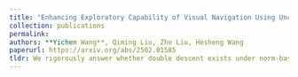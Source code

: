 ```yaml
---
title: "Enhancing Exploratory Capability of Visual Navigation Using Uncertainty of Implicit Scene Representation"
collection: publications
permalink: 
authors: **Yichen Wang**, Qiming Liu, Zhe Liu, Hesheng Wang
paperurl: https://arxiv.org/abs/2502.01585
tldr: We rigorously answer whether double descent exists under norm-based capacity as introduced in CS229 Lecture Notes (Fig. 8.12) and accordingly reshape scaling law.
---
```

